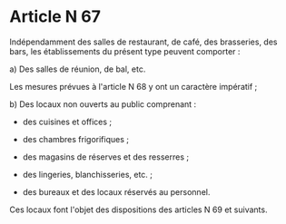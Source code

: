 # Article N 67

Indépendamment des salles de restaurant, de café, des brasseries, des bars, les établissements du présent type peuvent comporter :

a) Des salles de réunion, de bal, etc.

Les mesures prévues à l'article N 68 y ont un caractère impératif ;

b) Des locaux non ouverts au public comprenant :

- des cuisines et offices ;

- des chambres frigorifiques ;

- des magasins de réserves et des resserres ;

- des lingeries, blanchisseries, etc. ;

- des bureaux et des locaux réservés au personnel.

Ces locaux font l'objet des dispositions des articles N 69 et suivants.
